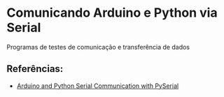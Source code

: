 # Comunicando Arduino e Python via Serial

Programas de testes de comunicação e transferência de dados

## Referências:
* [Arduino and Python Serial Communication with PySerial](https://www.youtube.com/playlist?list=PLb1SYTph-GZJb1CFM7ioVY9XJYlPVUBQy)